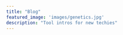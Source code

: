 ```yaml
---
title: "Blog"
featured_image: 'images/genetics.jpg'
description: "Tool intros for new techies"
---
```

